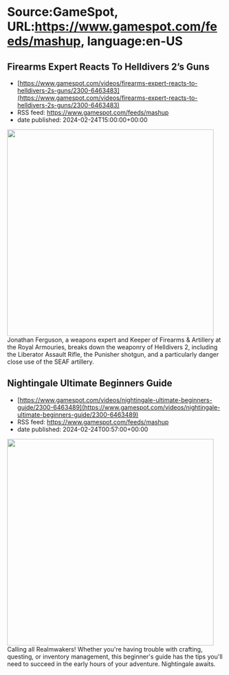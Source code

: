 # Source:GameSpot, URL:https://www.gamespot.com/feeds/mashup, language:en-US

## Firearms Expert Reacts To Helldivers 2’s Guns
 - [https://www.gamespot.com/videos/firearms-expert-reacts-to-helldivers-2s-guns/2300-6463483](https://www.gamespot.com/videos/firearms-expert-reacts-to-helldivers-2s-guns/2300-6463483)
 - RSS feed: https://www.gamespot.com/feeds/mashup
 - date published: 2024-02-24T15:00:00+00:00

<img height="480" src="https://www.gamespot.com/a/uploads/square_medium/1571/15719603/4263742-helldivers2_site.jpg" width="480" /> Jonathan Ferguson, a weapons expert and Keeper of Firearms &amp; Artillery at the Royal Armouries, breaks down the weaponry of Helldivers 2, including the Liberator Assault Rifle, the Punisher shotgun, and a particularly danger close use of the SEAF artillery.

## Nightingale Ultimate Beginners Guide
 - [https://www.gamespot.com/videos/nightingale-ultimate-beginners-guide/2300-6463489](https://www.gamespot.com/videos/nightingale-ultimate-beginners-guide/2300-6463489)
 - RSS feed: https://www.gamespot.com/feeds/mashup
 - date published: 2024-02-24T00:57:00+00:00

<img height="480" src="https://www.gamespot.com/a/uploads/square_medium/1823/18237460/4264175-nighting_site.jpg" width="480" /> Calling all Realmwakers! Whether you're having trouble with crafting, questing, or inventory management, this beginner's guide has the tips you'll need to succeed in the early hours of your adventure. Nightingale awaits.

